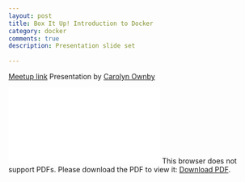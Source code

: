 ```yaml
---
layout: post
title: Box It Up! Introduction to Docker
category: docker
comments: true
description: Presentation slide set
  
---
```


[Meetup link](https://www.meetup.com/Fort-Collins-Data-Science/events/239215719/)
Presentation by [Carolyn Ownby](https://www.meetup.com/Fort-Collins-Data-Science/members/28382532/)

<object data="{{ site.url }}/_posts/2017-06-01-FCDS-docker.pdf" type="application/pdf" width="700px" height="700px">
    <embed src="{{ site.url }}/_posts/2017-06-01-FCDS-docker.pdf">
        This browser does not support PDFs. Please download the PDF to view it: <a href="http://yoursite.com/the.pdf">Download PDF</a>.</p>
    </embed>
</object>

